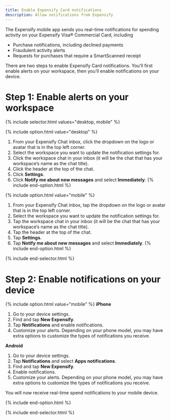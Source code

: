 ```yaml
---
title: Enable Expensify Card notifications
description: Allow notifications from Expensify
---
```

<div id="new-expensify" markdown="1">

The Expensify mobile app sends you real-time notifications for spending activity on your Expensify Visa® Commercial Card, including
- Purchase notifications, including declined payments
- Fraudulent activity alerts
- Requests for purchases that require a SmartScanned receipt 

There are two steps to enable Expensify Card notifications. You’ll first enable alerts on your workspace, then you’ll enable notifications on your device.

# Step 1: Enable alerts on your workspace

{% include selector.html values="desktop, mobile" %}

{% include option.html value="desktop" %}
1. From your Expensify Chat inbox, click the dropdown on the logo or avatar that is in the top left corner. 
2. Select the workspace you want to update the notification settings for.
3. Click the workspace chat in your inbox (it will be the chat that has your workspace’s name as the chat title).
4. Click the header at the top of the chat.
5. Click **Settings**.
6. Click **Notify me about new messages** and select **Immediately**.
{% include end-option.html %}

{% include option.html value="mobile" %}
1. From your Expensify Chat inbox, tap the dropdown on the logo or avatar that is in the top left corner. 
2. Select the workspace you want to update the notification settings for.
3. Tap the workspace chat in your inbox (it will be the chat that has your workspace’s name as the chat title).
4. Tap the header at the top of the chat.
5. Tap **Settings**.
6. Tap **Notify me about new messages** and select **Immediately**.
{% include end-option.html %}

{% include end-selector.html %}

# Step 2: Enable notifications on your device


{% include option.html value="mobile" %}
**iPhone**

1. Go to your device settings.
2. Find and tap **New Expensify**.
3. Tap **Notifications** and enable notifications.
4. Customize your alerts. Depending on your phone model, you may have extra options to customize the types of notifications you receive.

**Android**

1. Go to your device settings.
2. Tap **Notifications** and select **Apps notifications**.
3. Find and tap **New Expensify**. 
4. Enable notifications.
5. Customize your alerts. Depending on your phone model, you may have extra options to customize the types of notifications you receive.

You will now receive real-time spend notifications to your mobile device.

{% include end-option.html %}

{% include end-selector.html %}

</div>
